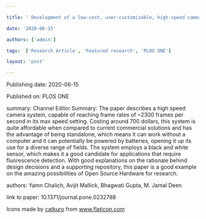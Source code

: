 ---
title: ' Development of a low-cost, user-customizable, high-speed camera'
date: '2020-06-15'
authors: ['admin']
tags:  ['Research Article', 'Featured research', 'PLOS ONE']
layout: 'post'
---
Publishing date: 2020-06-15

Published on: PLOS ONE

summary: Channel Editor Summary: The paper describes a high speed camera system, capable of reaching frame rates of ~2300 frames per second in its max speed setting. Costing around 700 dollars, this system is quite affordable when compared to current commercial solutions and has the advantage of being standalone, which means it can work without a computer and it can potentially be powered by batteries, opening it up its use for a diverse range of fields. The system employs a black and white sensor, which makes it a good candidate for applications that require fluorescence detection. With good explanations on the rationale behind design decisions and a supporting repository, this paper is a good example on the amazing possibilities of Open Source Hardware for research. 

authors: Yamn Chalich, Avijit Mallick, Bhagwati Gupta, M. Jamal Deen

link to paper: 10.1371/journal.pone.0232788

Icons made by <a href="https://www.flaticon.com/free-icon/bookshelves_3576884" title="catkuro">catkuro</a> from <a href="https://www.flaticon.com/" title="Flaticon"> www.flaticon.com</a>